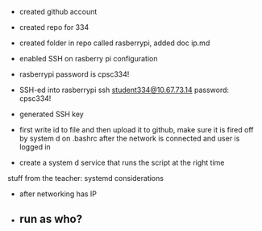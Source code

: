 - created github account
- created repo for 334
- created folder in repo called rasberrypi, added doc ip.md
- enabled SSH on rasberry pi configuration
- rasberrypi password is cpsc334!
- SSH-ed into rasberrypi
ssh student334@10.67.73.14
password: cpsc334!
- generated SSH key


- first write id to file and then upload it to github, make sure it is fired off by system d on .bashrc after the network is connected and user is logged in
- create a system d service that runs the script at the right time

stuff from the teacher:
systemd considerations
- after networking has IP
- run as who?
    - 